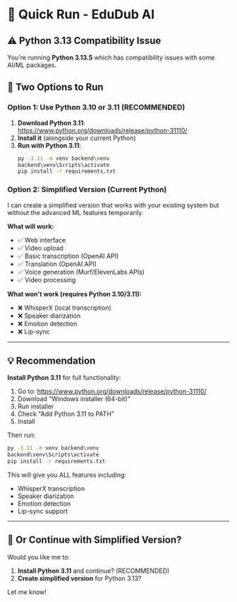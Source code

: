 # 🚀 Quick Run - EduDub AI

## ⚠️ Python 3.13 Compatibility Issue

You're running **Python 3.13.5** which has compatibility issues with some AI/ML packages.

## 🎯 Two Options to Run

### Option 1: Use Python 3.10 or 3.11 (RECOMMENDED)

1. **Download Python 3.11**: https://www.python.org/downloads/release/python-31110/
2. **Install it** (alongside your current Python)
3. **Run with Python 3.11**:
   ```bash
   py -3.11 -m venv backend\venv
   backend\venv\Scripts\activate
   pip install -r requirements.txt
   ```

### Option 2: Simplified Version (Current Python)

I can create a simplified version that works with your existing system but without the advanced ML features temporarily.

**What will work:**
- ✅ Web interface
- ✅ Video upload
- ✅ Basic transcription (OpenAI API)
- ✅ Translation (OpenAI API)
- ✅ Voice generation (Murf/ElevenLabs APIs)
- ✅ Video processing

**What won't work (requires Python 3.10/3.11):**
- ❌ WhisperX (local transcription)
- ❌ Speaker diarization
- ❌ Emotion detection
- ❌ Lip-sync

---

## 💡 Recommendation

**Install Python 3.11** for full functionality:

1. Go to: https://www.python.org/downloads/release/python-31110/
2. Download "Windows installer (64-bit)"
3. Run installer
4. Check "Add Python 3.11 to PATH"
5. Install

Then run:
```bash
py -3.11 -m venv backend\venv
backend\venv\Scripts\activate
pip install -r requirements.txt
```

This will give you ALL features including:
- WhisperX transcription
- Speaker diarization  
- Emotion detection
- Lip-sync support

---

## 🔄 Or Continue with Simplified Version?

Would you like me to:
1. **Install Python 3.11** and continue? (RECOMMENDED)
2. **Create simplified version** for Python 3.13?

Let me know!


